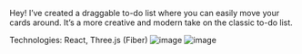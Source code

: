 Hey! I’ve created a draggable to-do list where you can easily move your cards around. It’s a more creative and modern take on the classic to-do list.

Technologies: React, Three.js (Fiber)
![image](https://github.com/user-attachments/assets/c2e7249d-b242-4991-9c4a-428796c168d7)
![image](https://github.com/user-attachments/assets/ae9fd87e-e029-442a-8b41-9daf948f9e78)
